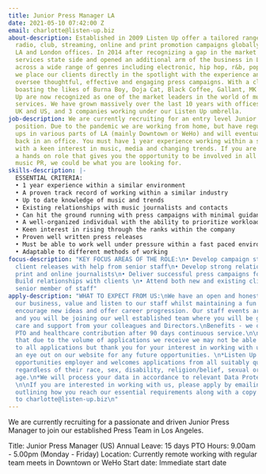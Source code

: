 ```yaml
---
title: Junior Press Manager LA
date: 2021-05-10 07:42:00 Z
email: charlotte@listen-up.biz
about-description: Established in 2009 Listen Up offer a tailored range of bespoke
  radio, club, streaming, online and print promotion campaigns globally through our
  LA and London offices. In 2014 after recognizing a gap in the market we moved our
  services state side and opened an additional arm of the business in LA. Working
  across a wide range of genres including electronic, hip hop, r&b, pop and alternative,
  we place our clients directly in the spotlight with the experience and knowhow to
  oversee thoughtful, effective and engaging press campaigns. With a client roster
  boasting the likes of Burna Boy, Doja Cat, Black Coffee, Gallant, MK and more, Listen
  Up are now recognized as one of the market leaders in the world of music promotion
  services. We have grown massively over the last 10 years with offices in both the
  UK and US, and 3 companies working under our Listen Up umbrella.
job-description: We are currently recruiting for an entry level Junior Press Manager
  position. Due to the pandemic we are working from home, but have regular team catch
  ups in various parts of LA (mainly Downtown or WeHo) and will eventually be based
  back in an office. You must have 1 year experience working within a similar environment
  with a keen interest in music, media and changing trends. If you are looking for
  a hands on role that gives you the opportunity to be involved in all aspects of
  music PR, we could be what you are looking for.
skills-description: |-
  ESSENTIAL CRITERIA:
  • 1 year experience within a similar environment
  • A proven track record of working within a similar industry
  • Up to date knowledge of music and trends
  • Existing relationships with music journalists and contacts
  • Can hit the ground running with press campaigns with minimal guidance
  • A well-organized individual with the ability to prioritize workload and juggle a variety of different tasks
  • Keen interest in rising through the ranks within the company
  • Proven well written press releases
  • Must be able to work well under pressure within a fast paced environment, dealing with Directors & colleagues both in the US and UK
  • Adaptable to different methods of working
focus-description: "KEY FOCUS AREAS OF THE ROLE:\n• Develop campaign strategies for
  client releases with help from senior staff\n• Develop strong relationships with
  print and online journalists\n• Deliver successful press campaigns for client releases\n•
  Build relationships with clients \n• Attend both new and existing client meets with
  senior member of staff"
apply-description: "WHAT TO EXPECT FROM US:\nWe have an open and honest culture within
  our business, value and listen to our staff whilst maintaining a fun working environment,
  encourage new ideas and offer career progression. Our staff events are legendary
  and you will be joining our well established team where you will be given genuine
  care and support from your colleagues and Directors.\nBenefits - we offer 15 days
  PTO and healthcare contribution after 90 days continuous service.\n\n*Please note
  that due to the volume of applications we receive we may not be able to re-spond
  to all applications but thank you for your interest in working with us, please keep
  an eye out on our website for any future opportunities. \n*Listen Up is an equal
  opportunities employer and welcomes applications from all suitably qualified persons
  regardless of their race, sex, disability, religion/belief, sexual orientation or
  age.\n*We will process your data in accordance to relevant Data Protection Laws.
  \n\nIf you are interested in working with us, please apply by emailing a cover letter
  outlining how you reach our essential requirements along with a copy of your resume
  to charlotte@listen-up.biz\n"
---
```


We are currently recruiting for a passionate and driven Junior Press Manager to join our established Press Team in Los Angeles.

Title: Junior Press Manager (US) 
Annual Leave: 15 days PTO 
Hours: 9.00am - 5.00pm (Monday - Friday)
Location: Currently remote working with regular team meets in Downtown or WeHo
Start date: Immediate start date 